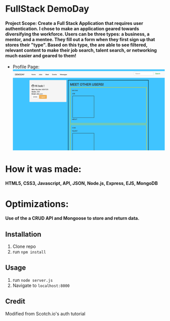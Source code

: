 # FullStack DemoDay

#### Project Scope: Create a Full Stack Application that requires user authentication. I chose to make an application geared towards diversifying the workforce. Users can be three types: a business, a mentor, and a mentee. They fill out a form when they first sign up that stores their "type". Based on this type, the are able to see filtered, relevant content to make their job search, talent search, or networking much easier and geared to them!

- Profile Page:
![Home Screenshot](/demoScreen.png)


# How it was made:
#### HTML5, CSS3, Javascript, API, JSON, Node.js, Express, EJS, MongoDB

# Optimizations:
#### Use of the a CRUD API and Mongoose to store and return data.


## Installation

1. Clone repo
2. run `npm install`

## Usage

1. run `node server.js`
2. Navigate to `localhost:8000`

## Credit

Modified from Scotch.io's auth tutorial
